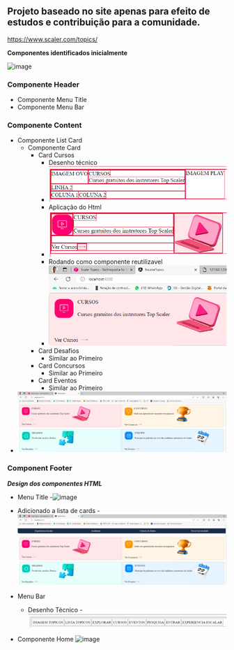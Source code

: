 ## Projeto baseado no site apenas para efeito de estudos e contribuição para a comunidade.

https://www.scaler.com/topics/

**Componentes identificados inicialmente**

![image](https://github.com/casdea/escalertopics/assets/13076257/54cd13d8-2beb-4f92-905e-0421f94135c2)

### Componente Header
- Componente Menu Title 
- Componente Menu Bar 

### Componente Content
  - Componente List Card
     - Componente Card 
        - Card Cursos
          - Desenho técnico 
          - ![Alt text](image.png)
          - Aplicação do Html
          - ![Alt text](image-1.png)
          - Rodando como componente reutilizavel
          - ![Alt text](image-2.png)        
        - Card Desafios
          - Similar ao Primeiro
        - Card Concursos
          - Similar ao Primeiro
        - Card Eventos
          - Similar ao Primeiro
  - ![Alt text](image-3.png)        



### Component Footer

***Design dos componentes HTML***

- Menu Title
  -![image](https://github.com/casdea/escalertopics/assets/13076257/8288c8cf-24a8-48a4-b8a6-8f4bcda1d21e)

- Adicionado a lista de cards
  -![Alt text](image-4.png)

- Menu Bar
  - Desenho Técnico
    -![Alt text](image-5.png) 

- Componente Home
![image](https://github.com/casdea/escalertopics/assets/13076257/052c495e-126a-48e4-b4c0-d320c8f06c37)
